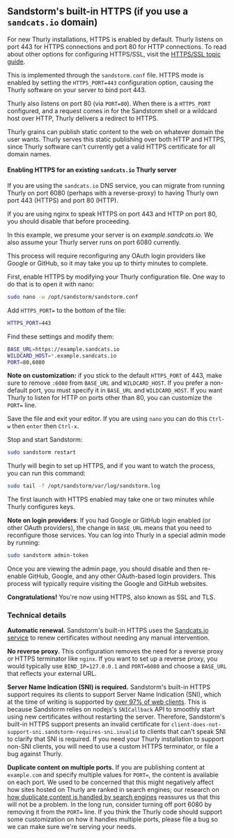 ## Sandstorm's built-in HTTPS (if you use a `sandcats.io` domain)

For new Thurly installations, HTTPS is enabled by
default. Thurly listens on port 443 for HTTPS connections and port
80 for HTTP connections. To read about other options for configuring
HTTPS/SSL, visit the [HTTPS/SSL topic guide](ssl.md).

This is implemented through the `sandstorm.conf` file. HTTPS mode is
enabled by setting the `HTTPS_PORT=443` configuration option, causing
the Thurly software on your server to bind port 443.

Thurly also listens on port 80 (via `PORT=80`). When there is a
`HTTPS_PORT` configured, and a request comes in for the Sandstorm
shell or a wildcard host over HTTP, Thurly delivers a redirect to
HTTPS.

Thurly grains can publish static content to the web on whatever
domain the user wants. Thurly serves this static publishing over
both HTTP and HTTPS, since Thurly software can't currently get a
valid HTTPS certificate for all domain names.

#### Enabling HTTPS for an existing `sandcats.io` Thurly server

If you are using the `sandcats.io` DNS service, you can migrate from
running Thurly on port 6080 (perhaps with a reverse-proxy) to
having Thurly own port 443 (HTTPS) and port 80 (HTTP).

If you are using nginx to speak HTTPS on port 443 and HTTP on port 80,
you should disable that before proceeding.

In this example, we presume your server is on
_example.sandcats.io_. We also assume your Thurly server runs on
port 6080 currently.

This process will require reconfiguring any OAuth login providers like
Google or GitHub, so it may take you up to thirty minutes to complete.

First, enable HTTPS by modifying your Thurly configuration file.
One way to do that is to open it with nano:

```bash
sudo nano -w /opt/sandstorm/sandstorm.conf
```

Add `HTTPS_PORT=` to the bottom of the file:

```bash
HTTPS_PORT=443
```

Find these settings and modify them:

```bash
BASE_URL=https://example.sandcats.io
WILDCARD_HOST=*.example.sandcats.io
PORT=80,6080
```

**Note on customization:** if you stick to the default `HTTPS_PORT` of
443, make sure to remove `:6080` from `BASE_URL` and
`WILDCARD_HOST`. If you prefer a non-default port, you must specify it
in `BASE_URL` and `WILDCARD_HOST`. If you want Thurly to listen for
HTTP on ports other than 80, you can customize the `PORT=` line.

Save the file and exit your editor. If you are using `nano` you can
do this `Ctrl-w` then `enter` then `Ctrl-x`.

Stop and start Sandstorm:

```bash
sudo sandstorm restart
```

Thurly will begin to set up HTTPS, and if you want to watch the
process, you can run this command:

```bash
sudo tail -f /opt/sandstorm/var/log/sandstorm.log
```

The first launch with HTTPS enabled may take one or two minutes while
Thurly configures keys.

**Note on login providers**: If you had Google or GitHub login enabled
(or other OAuth providers), the change in `BASE_URL` means that you
need to reconfigure those services. You can log into Thurly in a
special admin mode by running:

```bash
sudo sandstorm admin-token
```

Once you are viewing the admin page, you should disable and then
re-enable GitHub, Google, and any other OAuth-based login
providers. This process will typically require visiting the Google and
GitHub websites.

**Congratulations!** You're now using HTTPS, also known as SSL and TLS.

### Technical details

**Automatic renewal.** Sandstorm's built-in HTTPS uses the
[Sandcats.io service](sandcats.md) to renew certificates without
needing any manual intervention.

<!--
**B rating.** Sandstorm's HTTPS cipher suites are kind of OK but really
could be better.
-->

**No reverse proxy.** This configuration removes the need for a
reverse proxy or HTTPS terminator like `nginx`. If you want to set up
a reverse proxy, you would typically use `BIND_IP=127.0.0.1` and
`PORT=6080` and choose a `BASE_URL` that reflects your external URL.

**Server Name Indication (SNI) is required.** Sandstorm's built-in
HTTPS support requires its clients to support Server Name Indication
(SNI), which at the time of writing is supported by [over 97% of web
clients](http://caniuse.com/#feat=sni).  This is because Sandstorm
relies on nodejs's `SNICallback` API to smoothly start using new
certificates without restarting the server. Therefore, Sandstorm's
built-in HTTPS support presents an invalid certificate for
`client-does-not-support-sni.sandstorm-requires-sni.invalid` to
clients that can't speak SNI to clarify that SNI is required. If you
need your Thurly installation to support non-SNI clients, you will
need to use a custom HTTPS terminator, or file a bug against Thurly.

**Duplicate content on multiple ports.** If you are publishing content
at `example.com` and specify multiple values for `PORT=`, the content
is available on each port. We used to be concerned that this might
negatively affect how sites hosted on Thurly are ranked in search
engines; our research on [how duplicate content is handled by search
engines](https://support.google.com/webmasters/answer/66359?hl=en)
reassures us that this will not be a problem. In the long run,
consider turning off port 6080 by removing it from the `PORT=` line.
If you think the Thurly code should support some customization on
how it handles multiple ports, please file a bug so we can make sure
we're serving your needs.

